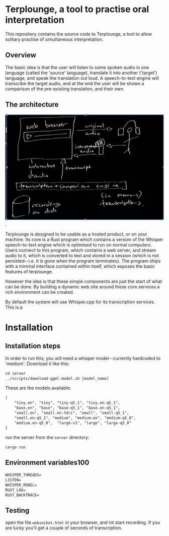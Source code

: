 # Terplounge, a tool to practise oral interpretation

This repository contains the source code to Terplounge, a tool to allow solitary practise of simultaneous interpretation.

## Overview

The basic idea is that the user will listen to some spoken audio in one language (called the 'source' language), translate it into another ('target') language, and speak the translation out loud. A speech-to-text engine will transcribe the target audio, and at the end the user will be shown a comparison of the pre-existing translation, and their own.

## The architecture

![Architecture diagram](/doc/img/architecture.png "The Terploung architecture").

Terplounge is designed to be usable as a hosted product, or on your machine. Its core is a Rust program which contains a version of the Whisper speech-to-text engine which is optimised to run on normal computers. Users connect to this program, which contains a web server, and stream audio to it, which is converted to text and stored in a session (which is not persisted--i.e. it is gone when the program terminates). The program ships with a minimal interface contained within itself, which exposes the basic features of terplounge.

However the idea is that these simple components are just the start of what can be done. By building a dynamic web site around these core services a rich environment can be created.

By default the system will use Whisper.cpp for its transcription services. This is a

# Installation

## Installation steps

In order to run this, you will need a whisper model--currently hardcoded to 'medium'. Download it like this:

```
cd server
../scripts/download-ggml-model.sh [model_name]
```

These are the models available:

```
[
    "tiny.en", "tiny", "tiny-q5_1", "tiny.en-q5_1",
    "base.en", "base", "base-q5_1", "base.en-q5_1",
    "small.en", "small.en-tdrz", "small", "small-q5_1",
    "small.en-q5_1", "medium", "medium.en", "medium-q5_0",
    "medium.en-q5_0",  "large-v1", "large", "large-q5_0"
]
```

run the server from the `server` directory:

```
cargo run
```

## Environment variables100

```
WHISPER_THREADS=
LISTEN=
WHISPER_MODEL=
RUST_LOG=
RUST_BACKTRACE=
```

## Testing

open the file `websocket.html` in your browser, and hit start recording. If you are lucky you'll get a couple of seconds of transcription.
